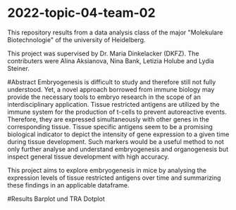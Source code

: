 # 2022-topic-04-team-02
This repository results from a data analysis class of the major "Molekulare Biotechnologie" of the university of Heidelberg.

This project was supervised by Dr. Maria Dinkelacker (DKFZ).
The contributers were Alina Aksianova, Nina Bank, Letizia Holube and Lydia Steiner.

#Abstract
Embryogenesis is difficult to study and therefore still not fully understood. Yet, a novel approach borrowed from immune biology may provide the necessary tools to embryo research in the scope of an interdisciplinary application.
Tissue restricted antigens are utilized by the immune system for the production of t-cells to prevent autoreactive events. Therefore, they are expressed simultaneously with other genes in the corresponding tissue. Tissue specific antigens seem to be a promising biological indicator to depict the intensity of gene expression to a given time during tissue development. 
Such markers would be a useful method to not only further analyse and understand embryogenesis and organogenesis but inspect general tissue development with high accuracy.

This project aims to explore embryogenesis in mice by analysing the expression levels of tissue restricted antigens over time and summarizing these findings in an applicable dataframe.

#Results
Barplot und TRA Dotplot
